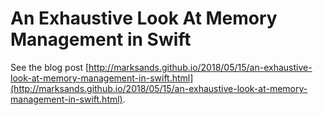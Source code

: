 # An Exhaustive Look At Memory Management in Swift

See the blog post [http://marksands.github.io/2018/05/15/an-exhaustive-look-at-memory-management-in-swift.html](http://marksands.github.io/2018/05/15/an-exhaustive-look-at-memory-management-in-swift.html).
